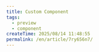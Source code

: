 ```yaml
---
title: Custom Component
tags:
  - preview
  - component
createTime: 2025/08/14 11:48:55
permalink: /en/article/7ry656n7/
---
```


<CustomComponent />
